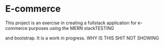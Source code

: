 # E-commerce

This project is an exercise in creating a fullstack application for e-commerce purposes using the MERN stackTESTING

and bootstrap. It is a work in progress. WHY IS THIS SHIT NOT SHOWING


